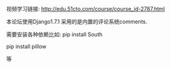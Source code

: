 视频学习链接:
http://edu.51cto.com/course/course_id-2787.html


本论坛使用Django1.7.1  采用的是内置的评论系统comments.

需要安装各种依赖比如:
pip install South 

pip install pillow

等 

